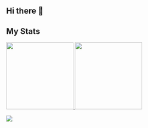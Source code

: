 ## Hi there 👋

## My Stats
<p>
<a href="https://github.com/DEV-DTIC">
  <img height="180em" src="https://github-readme-stats.vercel.app/api?username=DEV-DTIC&show_icons=true&theme=algolia" />
  <img height="180em" src="https://github-readme-stats-eight-theta.vercel.app/api/top-langs/?username=DEV-DTIC&layout=compact&langs_count=8&theme=algolia"/>
</a>
</p>

![](https://komarev.com/ghpvc/?username=DEV-DTIC&color=blue&style=flat)
